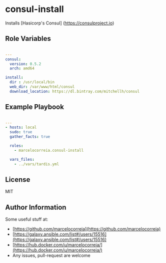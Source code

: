 # consul-install

Installs [Hasicorp's Consul] (https://consulproject.io)



## Role Variables
```yml

---
consul:
  version: 0.5.2
  arch: amd64

install:
  dir : /usr/local/bin
  web_dir: /var/www/html/consul
  download_location: https://dl.bintray.com/mitchellh/consul

```


Example Playbook
----------------
```yml

---
- hosts: local
  sudo: true
  gather_facts: true

  roles:
    - marcelocorreia.consul-install

  vars_files:
    - ../vars/tardis.yml

```

License
-------

MIT

Author Information
------------------
Some useful stuff at:
  - [https://github.com/marcelocorreia](https://github.com/marcelocorreia)
  - [https://galaxy.ansible.com/list#/users/15516](https://galaxy.ansible.com/list#/users/15516)
  - [https://hub.docker.com/u/marcelocorreia/](https://hub.docker.com/u/marcelocorreia/)
  - Any issues, pull-request are welcome

